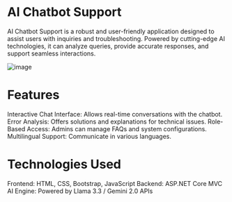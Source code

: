 # AI Chatbot Support
 AI Chatbot Support is a robust and user-friendly application designed to assist users with inquiries and troubleshooting. Powered by cutting-edge AI technologies, it can analyze queries, provide accurate responses, and support seamless interactions.


![image](https://github.com/user-attachments/assets/52337cba-69e5-4502-84dd-d81acc2e82ac)


# Features

   Interactive Chat Interface: Allows real-time conversations with the chatbot.
   Error Analysis: Offers solutions and explanations for technical issues.
   Role-Based Access: Admins can manage FAQs and system configurations.
   Multilingual Support: Communicate in various languages.

# Technologies Used

   Frontend: HTML, CSS, Bootstrap, JavaScript
   Backend: ASP.NET Core MVC
   AI Engine: Powered by Llama 3.3 / Gemini 2.0 APIs
